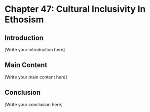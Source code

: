 # Chapter 47: Cultural Inclusivity In Ethosism

## Introduction

[Write your introduction here]

## Main Content

[Write your main content here]

## Conclusion

[Write your conclusion here]